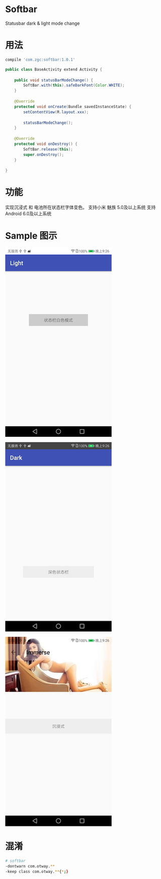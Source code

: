 # Softbar
Statusbar   dark &amp; light mode  change

# 用法

```bash
compile 'com.zgc:softbar:1.0.1'
```

```java
public class BaseActivity extend Activity {
  	
    public void statusBarModeChange() {
        SoftBar.with(this).safeDarkFont(Color.WHITE);
    }
    
    @Override
    protected void onCreate(Bundle savedInstanceState) {
        setContentView(R.layout.xxx);
        
        statusBarModeChange();
    }
    
    @Override
    protected void onDestroy() {
        SoftBar.release(this);
        super.onDestroy();
    }
    
}
```

# 功能

实现沉浸式 和  电池所在状态栏字体变色。
支持小米 魅族 5.0及以上系统
支持 Android 6.0及以上系统

# Sample 图示

![浅色模式](https://github.com/otwayz/Softbar/blob/HEAD/imge/light.png)


![深色模式](https://github.com/otwayz/Softbar/blob/HEAD/imge/dark.png)


![沉浸模式](https://github.com/otwayz/Softbar/blob/HEAD/imge/immerse.jpeg)

# 混淆

```bash
# softbar
-dontwarn com.otway.**
-keep class com.otway.**{*;}

```
